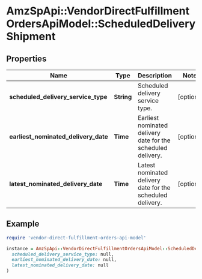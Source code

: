 # AmzSpApi::VendorDirectFulfillmentOrdersApiModel::ScheduledDeliveryShipment

## Properties

| Name | Type | Description | Notes |
| ---- | ---- | ----------- | ----- |
| **scheduled_delivery_service_type** | **String** | Scheduled delivery service type. | [optional] |
| **earliest_nominated_delivery_date** | **Time** | Earliest nominated delivery date for the scheduled delivery. | [optional] |
| **latest_nominated_delivery_date** | **Time** | Latest nominated delivery date for the scheduled delivery. | [optional] |

## Example

```ruby
require 'vendor-direct-fulfillment-orders-api-model'

instance = AmzSpApi::VendorDirectFulfillmentOrdersApiModel::ScheduledDeliveryShipment.new(
  scheduled_delivery_service_type: null,
  earliest_nominated_delivery_date: null,
  latest_nominated_delivery_date: null
)
```

